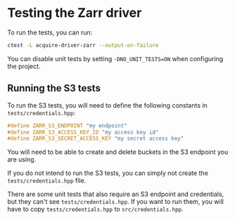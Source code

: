 # Testing the Zarr driver

To run the tests, you can run:

```bash
ctest -L acquire-driver-zarr --output-on-failure
```

You can disable unit tests by setting `-DNO_UNIT_TESTS=ON` when configuring the project.

## Running the S3 tests

To run the S3 tests, you will need to define the following constants in `tests/credentials.hpp`:

```cpp
#define ZARR_S3_ENDPOINT "my endpoint"
#define ZARR_S3_ACCESS_KEY_ID "my access key id"
#define ZARR_S3_SECRET_ACCESS_KEY "my secret access key"
```

You will need to be able to create and delete buckets in the S3 endpoint you are using.

If you do not intend to run the S3 tests, you can simply not create the `tests/credentials.hpp` file.

There are some unit tests that also require an S3 endpoint and credentials, but they can't see `tests/credentials.hpp`.
If you want to run them, you will have to copy `tests/credentials.hpp` to `src/credentials.hpp`.
